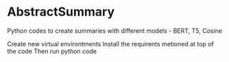 # AbstractSummary
Python codes to create summaries with different models - BERT, T5, Cosine

Create new virtual environtments
Install the requirents metioned at top of the code
Then run python code

